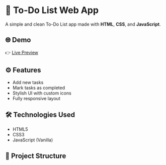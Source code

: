 # 📝 To-Do List Web App

A simple and clean To-Do List app made with **HTML**, **CSS**, and **JavaScript**.
 

## 🌐 Demo
👉 [Live Preview](https://htmlpreview.github.io/?https://github.com/janonymeow/todo-list/master/index.html)

## ⚙️ Features
- Add new tasks
- Mark tasks as completed
- Stylish UI with custom icons
- Fully responsive layout

## 🛠️ Technologies Used
- HTML5
- CSS3
- JavaScript (Vanilla)

## 📁 Project Structure
